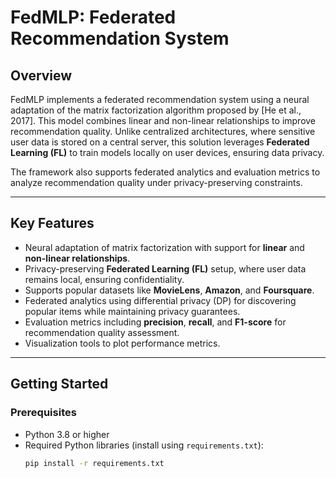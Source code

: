 # **FedMLP: Federated Recommendation System**

## **Overview**
FedMLP implements a federated recommendation system using a neural adaptation of the matrix factorization algorithm proposed by [He et al., 2017]. This model combines linear and non-linear relationships to improve recommendation quality. Unlike centralized architectures, where sensitive user data is stored on a central server, this solution leverages **Federated Learning (FL)** to train models locally on user devices, ensuring data privacy.

The framework also supports federated analytics and evaluation metrics to analyze recommendation quality under privacy-preserving constraints.

---

## **Key Features**
- Neural adaptation of matrix factorization with support for **linear** and **non-linear relationships**.
- Privacy-preserving **Federated Learning (FL)** setup, where user data remains local, ensuring confidentiality.  
- Supports popular datasets like **MovieLens**, **Amazon**, and **Foursquare**.  
- Federated analytics using differential privacy (DP) for discovering popular items while maintaining privacy guarantees.  
- Evaluation metrics including **precision**, **recall**, and **F1-score** for recommendation quality assessment.  
- Visualization tools to plot performance metrics.

---

## **Getting Started**

### **Prerequisites**
- Python 3.8 or higher
- Required Python libraries (install using `requirements.txt`):
  ```bash
  pip install -r requirements.txt
